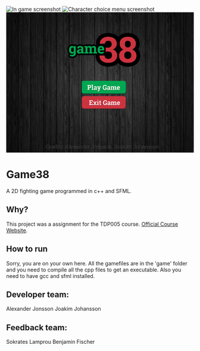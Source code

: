 
![In game screenshot](https://raw.githubusercontent.com/webjocke/Game38/master/portfolio-till%C3%A4gg/game38_big_image.png)
![Character choice menu screenshot](https://raw.githubusercontent.com/webjocke/Game38/master/portfolio-till%C3%A4gg/game38_characterwindow.png)
![Main Menu screenshot](https://raw.githubusercontent.com/webjocke/Game38/master/design/main_menu.png)

# Game38
A 2D fighting game programmed in c++ and SFML.

## Why?
This project was a assignment for the TDP005 course. [Official Course Website](https://www.ida.liu.se/~TDP005/).

## How to run
Sorry, you are on your own here. All the gamefiles are in the 'game' folder and you need to compile all the cpp files to get an executable. Also you need to have gcc and sfml installed.

## Developer team:
Alexander Jonsson
Joakim Johansson

## Feedback team:
Sokrates Lamprou
Benjamin Fischer

